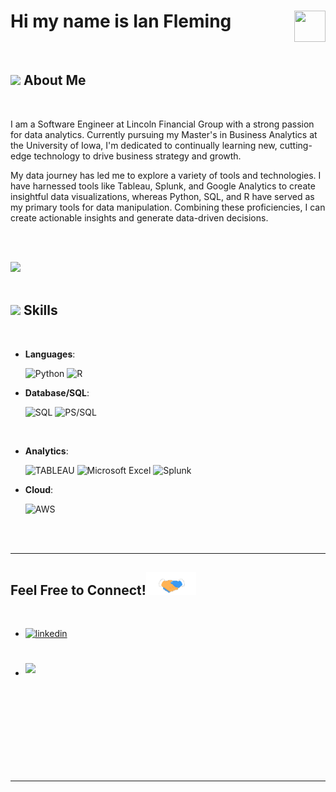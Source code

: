 <h1 align="left"><b>Hi my name is Ian Fleming </b>
  <img src="https://media.giphy.com/media/IDc4NAgYuLi0fj6jgy/giphy.gif" width="50" height="50" align = "right"> </h1>
<!--  -->


<br>



	
## <picture><img src = "https://media.giphy.com/media/J2sGM6A2GXq3jfN4RT/giphy.gif" width = 50px></picture> **About Me**



<br>

I am a Software Engineer at Lincoln Financial Group with a strong passion for data analytics. Currently pursuing my Master's in Business Analytics at the University of Iowa, I'm dedicated to continually learning new, cutting-edge technology to drive business strategy and growth.

My data journey has led me to explore a variety of tools and technologies. I have harnessed tools like Tableau, Splunk, and Google Analytics to create insightful data visualizations, whereas Python, SQL, and R have served as my primary tools for data manipulation. Combining these proficiencies, I can create actionable insights and generate data-driven decisions. 

<br><br>

<img src="https://user-images.githubusercontent.com/73097560/115834477-dbab4500-a447-11eb-908a-139a6edaec5c.gif"><br><br>

## <img src="https://media2.giphy.com/media/QssGEmpkyEOhBCb7e1/giphy.gif?cid=ecf05e47a0n3gi1bfqntqmob8g9aid1oyj2wr3ds3mg700bl&rid=giphy.gif" width ="25"><b> Skills</b>
<br>

<p align="center">

- **Languages**:
    
    ![Python](https://img.shields.io/badge/Python%20-%2314354C.svg?style=for-the-badge&logo=python&logoColor=white)
    ![R](https://img.shields.io/badge/r-%23276DC3.svg?style=for-the-badge&logo=r&logoColor=white)
    





- **Database/SQL**:

    ![SQL](https://img.shields.io/badge/postgres-%23316192.svg?style=for-the-badge&logo=postgresql&logoColor=white)
    ![PS/SQL](https://img.shields.io/badge/Oracle-F80000?style=for-the-badge&logo=oracle&logoColor=white)

<br>

- **Analytics**:

    
    ![TABLEAU](https://img.shields.io/badge/Tableau-E97627?style=for-the-badge&logo=Tableau&logoColor=white)
    ![Microsoft Excel](https://img.shields.io/badge/Microsoft_Excel-217346?style=for-the-badge&logo=microsoft-excel&logoColor=white)
    ![Splunk](https://img.shields.io/badge/splunk-%23000000.svg?style=for-the-badge&logo=splunk&logoColor=white)
     

- **Cloud**:

    ![AWS](https://img.shields.io/badge/AWS-%23FF9900.svg?style=for-the-badge&logo=amazon-aws&logoColor=white)

</p>

<br>
<br>

-----


## <b> Feel Free to Connect!</b><img src="https://github.com/0xAbdulKhalid/0xAbdulKhalid/raw/main/assets/mdImages/handshake.gif" width ="80">
<br>
<div align='left'>

<ul>

<li>
<a href="https://www.linkedin.com/in/ian-fleming-03b12b180/" target="_blank">
<img src="https://img.shields.io/badge/linkedin-%2300acee.svg?color=405DE6&style=for-the-badge&logo=linkedin&logoColor=white" alt=linkedin style="margin-bottom: 5px;"/>
</a>
</li>

<br>



<br>

<li>
<a href="mailto:ipfleming12@gmail.com" target="_blank">
<img src="https://img.shields.io/badge/gmail:  ipfleming12@gmail.com-%23EA4335.svg?style=for-the-badge&logo=gmail&logoColor=white" t=mail style="margin-bottom: 5px;" />
</a>
</li>
	
</ul>
</div>

<br>

<br>
<br>
<br>


<br>
<br>
<br>
<br>

---

<br>
